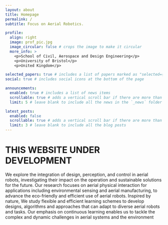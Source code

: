 ```yaml
---
layout: about
title: Homepage
permalink: /
subtitle: Focus on Aerial Robotics.

profile:
  align: right
  image: prof_pic.jpg
  image_circular: false # crops the image to make it circular
  more_info: >
    <p>School of Civil, Aerospace and Design Engineering</p>
    <p>University of Bristol</p>
    <p>United Kingdom</p>

selected_papers: true # includes a list of papers marked as "selected={true}"
social: true # includes social icons at the bottom of the page

announcements:
  enabled: true # includes a list of news items
  scrollable: true # adds a vertical scroll bar if there are more than 3 news items
  limit: 5 # leave blank to include all the news in the `_news` folder

latest_posts:
  enabled: false
  scrollable: true # adds a vertical scroll bar if there are more than 3 new posts items
  limit: 3 # leave blank to include all the blog posts
---
```


# THIS WEBSITE UNDER DEVELOPMENT

We explore the integration of design, perception, and control in aerial robots, investigating their impact on the operation and sustainable solutions for the future. Our research focuses on aerial physical interaction for applications including environmental sensing and aerial manufacturing, to advance the eco-friendly and efficient use of aerial robots. Inspired by nature, We study flexible and efficient learning schemes to develop designs, algorithms and approaches that can adapt to diverse aerial robots and tasks. Our emphasis on continuous learning enables us to tackle the complex and dynamic challenges in aerial systems and the environment
